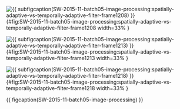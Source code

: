 <!-- MDFIGINCLUDE(SW-2015-11-batch05-image-processing) -->
<div id="fig:SW-2015-11-batch05-image-processing">


![{{ subfigcaption(SW-2015-11-batch05-image-processing:spatially-adaptive-vs-temporally-adaptive-filter-frame1208) }}](img/SW-2015-11-batch05-image-processing/spatially-adaptive-vs-temporally-adaptive-filter-frame1208.png){#fig:SW-2015-11-batch05-image-processing:spatially-adaptive-vs-temporally-adaptive-filter-frame1208 width=33% }

![{{ subfigcaption(SW-2015-11-batch05-image-processing:spatially-adaptive-vs-temporally-adaptive-filter-frame1213) }}](img/SW-2015-11-batch05-image-processing/spatially-adaptive-vs-temporally-adaptive-filter-frame1213.png){#fig:SW-2015-11-batch05-image-processing:spatially-adaptive-vs-temporally-adaptive-filter-frame1213 width=33% }

![{{ subfigcaption(SW-2015-11-batch05-image-processing:spatially-adaptive-vs-temporally-adaptive-filter-frame1218) }}](img/SW-2015-11-batch05-image-processing/spatially-adaptive-vs-temporally-adaptive-filter-frame1218.png){#fig:SW-2015-11-batch05-image-processing:spatially-adaptive-vs-temporally-adaptive-filter-frame1218 width=33% }

{{ figcaption(SW-2015-11-batch05-image-processing) }}
</div>
<!-- /MDFIGINCLUDE(SW-2015-11-batch05-image-processing) -->
